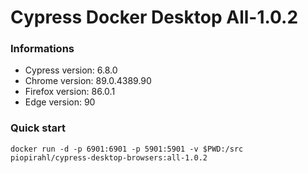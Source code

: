 # Cypress Docker Desktop All-1.0.2

### Informations
- Cypress version:  6.8.0
- Chrome version: 89.0.4389.90
- Firefox version: 86.0.1
- Edge version: 90

### Quick  start

```
docker run -d -p 6901:6901 -p 5901:5901 -v $PWD:/src piopirahl/cypress-desktop-browsers:all-1.0.2 
```